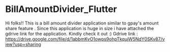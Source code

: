 # BillAmountDivider_Flutter
Hi folks!! This is a bill amount divider application similar to gpay's amount share feature . Since this application is huge in size i have attached the gdrive link for the application. Kindly check it out :)
Gdrive link : https://drive.google.com/file/d/1abbmKvO1owps9ohpTkqujW5NdY0SKv87/view?usp=sharing
